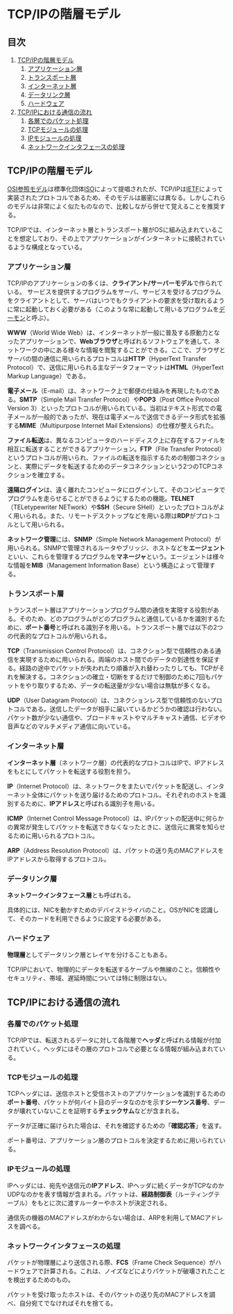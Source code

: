 # TCP/IPの階層モデル


## 目次

1. [TCP/IPの階層モデル](#tcpipの階層モデル)
	1. [アプリケーション層](#アプリケーション層)
	1. [トランスポート層](#トランスポート層)
	1. [インターネット層](#インターネット層)
	1. [データリンク層](#データリンク層)
	1. [ハードウェア](#ハードウェア)
1. [TCP/IPにおける通信の流れ](#tcpipにおける通信の流れ)
	1. [各層でのパケット処理](#各層でのパケット処理)
	1. [TCPモジュールの処理](#tcpモジュールの処理)
	1. [IPモジュールの処理](#ipモジュールの処理)
	1. [ネットワークインタフェースの処理](#ネットワークインタフェースの処理)


## TCP/IPの階層モデル

[OSI参照モデル](./04_osi_reference_model#OSI参照モデル)は標準化団体[ISO](./03_standarization_of_tcpip.md#isoとietf)によって提唱されたが、TCP/IPは[IETF](./03_standarization_of_tcpip.md#isoとietf)によって実装されたプロトコルであるため、そのモデルは厳密には異なる。しかしこれらのモデルは非常によく似たものなので、比較しながら併せて覚えることを推奨する。

TCP/IPでは、インターネット層とトランスポート層がOSに組み込まれていることを想定しており、その上でアプリケーションがインターネットに接続されているような構成となっている。

### アプリケーション層

TCP/IPのアプリケーションの多くは、**クライアント/サーバーモデル**で作られている。
サービスを提供するプログラムをサーバ、サービスを受けるプログラムをクライアントとして、サーバはいつでもクライアントの要求を受け取れるように常に起動しておく必要がある（このような常に起動して用いるプログラムを[デーモン](./09_application_layer.md#デーモン)と呼ぶ）。

**WWW**（World Wide Web）は、インターネットが一般に普及する原動力となったアプリケーションで、**Webブラウザ**と呼ばれるソフトウェアを通して、ネットワークの中にある様々な情報を閲覧することができる。ここで、ブラウザとサーバの間の通信に用いられるプロトコルは**HTTP**（HyperText Transfer Protocol）で、送信に用いられる主なデータフォーマットは**HTML**（HyperText Markup Language）である。

**電子メール**（E-mail）は、ネットワーク上で郵便の仕組みを再現したものである。**SMTP**（Simple Mail Transfer Protocol）や**POP3**（Post Office Protocol Version 3）といったプロトコルが用いられている。当初はテキスト形式での電子メールが一般的であったが、現在は電子メールで送信できるデータ形式を拡張する**MIME**（Multipurpose Internet Mail Extensions）の仕様が整えられた。

**ファイル転送**は、異なるコンピュータのハードディスク上に存在するファイルを相互に転送することができるアプリケーション。**FTP**（FIle Transfer Protocol）というプロトコルが用いられ、ファイルの転送を指示するための制御コネクションと、実際にデータを転送するためのデータコネクションという2つのTCPコネクションを確立する。

**遠隔ログイン**は、遠く離れたコンピュータにログインして、そのコンピュータでプログラムを走らせることができるようにするための機能。**TELNET**（TELetypewriter NETwork）や**SSH**（Secure SHell）といったプロトコルがよく用いられる。また、リモートデスクトップなどを用いる際は**RDP**がプロトコルとして用いられる。

**ネットワーク管理**には、**SNMP**（Simple Network Management Protocol）が用いられる。SNMPで管理されるルータやブリッジ、ホストなどを**エージェント**といい、これらを管理するプログラムを**マネージャ**という。エージェントは様々な情報を**MIB**（Management Information Base）という構造によって管理する。

### トランスポート層

トランスポート層はアプリケーションプログラム間の通信を実現する役割がある。そのため、どのプログラムがどのプログラムと通信しているかを識別するために、**ポート番号**と呼ばれる識別子を用いる。トランスポート層では以下の2つの代表的なプロトコルが用いられる。

**TCP**（Transmission Control Protocol）は、コネクション型で信頼性のある通信を実現するために用いられる。両端のホスト間でのデータの到達性を保証する。経路の途中でパケットが失われたり順番が入れ替わったりしても、TCPがそれを解決する。コネクションの確立・切断をするだけで制御のために7回もパケットをやり取りするため、データの転送量が少ない場合は無駄が多くなる。

**UDP**（User Datagram Protocol）は、コネクションレス型で信頼性のないプロトコルである。送信したデータが相手に届いているかどうかの確認は行わない。パケット数が少ない通信や、ブロードキャストやマルチキャスト通信、ビデオや音声などのマルチメディア通信に向いている。

### インターネット層

**インターネット層**（ネットワーク層）の代表的なプロトコルはIPで、IPアドレスをもとにしてパケットを転送する役割を担う。

**IP**（Internet Protocol）は、ネットワークをまたいでパケットを配送し、インターネット全体にパケットを送り届けるためのプロトコル。それぞれのホストを識別するために、**IPアドレス**と呼ばれる識別子を用いる。

**ICMP**（Internet Control Message Protocol）は、IPパケットの配送中に何らかの異常が発生してパケットを転送できなくなったときに、送信元に異常を知らせるために用いられるプロトコル。

**ARP**（Address Resolution Protocol）は、パケットの送り先のMACアドレスをIPアドレスから取得するプロトコル。

### データリンク層

**ネットワークインタフェース層**とも呼ばれる。

具体的には、NICを動かすためのデバイスドライバのこと。OSがNICを認識して、そのカードを利用できるように設定する必要がある。

### ハードウェア

**物理層**としてデータリンク層とレイヤを分けることもある。

TCP/IPにおいて、物理的にデータを転送するケーブルや無線のこと。信頼性やセキュリティ、帯域、遅延時間については特に制限はない。


## TCP/IPにおける通信の流れ

### 各層でのパケット処理

TCP/IPでは、転送されるデータに対して各階層で**ヘッダ**と呼ばれる情報が付加されていく。ヘッダにはその層のプロトコルで必要となる情報が組み込まれている。

### TCPモジュールの処理

TCPヘッダには、送信ホストと受信ホストのアプリケーションを識別するための**ポート番号**、パケットが何バイト目のデータなのかを示す**シーケンス番号**、データが壊れていないことを証明する**チェックサム**などが含まれる。

データが正確に届けられた場合は、それを確認するための「**確認応答**」を返す。

ポート番号は、アプリケーション層のプロトコルを決定するために用いられている。

### IPモジュールの処理

IPヘッダには、宛先や送信元の**IPアドレス**、IPヘッダに続くデータがTCPなのかUDPなのかを表す情報が含まれる。パケットは、**経路制御表**（ルーティングテーブル）をもとに次に渡すルーターやホストが決定される。

通信先の機器のMACアドレスがわからない場合は、ARPを利用してMACアドレスを調べる。

### ネットワークインタフェースの処理

パケットが物理層により送信される際、**FCS**（Frame Check Sequence）がハードウェアで計算される。これは、ノイズなどによりパケットが破壊されたことを検出するためのもの。

パケットを受け取ったホストは、そのパケットの送り先のMACアドレスを調べ、自分宛てでなければそれを捨てる。
